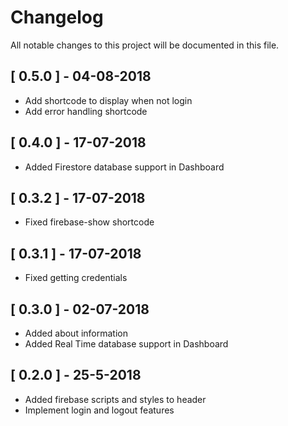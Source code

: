 # Changelog
All notable changes to this project will be documented in this file.

## [ 0.5.0 ] - 04-08-2018

* Add shortcode to display when not login
* Add error handling shortcode

## [ 0.4.0 ] - 17-07-2018

* Added Firestore database support in Dashboard

## [ 0.3.2 ] - 17-07-2018

* Fixed firebase-show shortcode

## [ 0.3.1 ] - 17-07-2018

* Fixed getting credentials

## [ 0.3.0 ] - 02-07-2018

* Added about information
* Added Real Time database support in Dashboard

## [ 0.2.0 ] - 25-5-2018

* Added firebase scripts and styles to header
* Implement login and logout features
